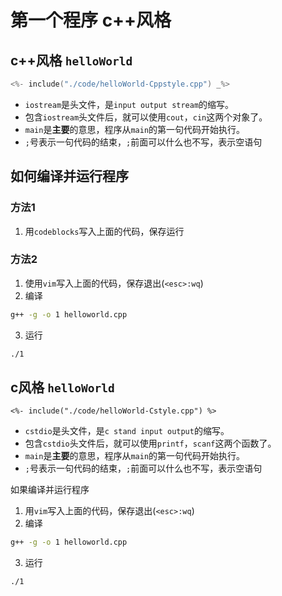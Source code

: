 # 第一个程序 c++风格

## c++风格 `helloWorld`

```cpp
<%- include("./code/helloWorld-Cppstyle.cpp") _%>
```
 - `iostream`是头文件，是`input output stream`的缩写。
 - 包含`iostream`头文件后，就可以使用`cout`，`cin`这两个对象了。
 - `main`是**主要**的意思，程序从`main`的第一句代码开始执行。
 - `;`号表示一句代码的结束，`;`前面可以什么也不写，表示空语句

## 如何编译并运行程序

### 方法1

1. 用`codeblocks`写入上面的代码，保存运行

### 方法2

1. 使用`vim`写入上面的代码，保存退出(`<esc>:wq`)
2. 编译

```bash
g++ -g -o 1 helloworld.cpp
```

3. 运行

```bash
./1
```

## c风格 `helloWorld`

```
<%- include("./code/helloWorld-Cstyle.cpp") %>
```
 - `cstdio`是头文件，是`c stand input output`的缩写。
 - 包含`cstdio`头文件后，就可以使用`printf`，`scanf`这两个函数了。
 - `main`是**主要**的意思，程序从`main`的第一句代码开始执行。
 - `;`号表示一句代码的结束，`;`前面可以什么也不写，表示空语句

如果编译并运行程序

1. 用`vim`写入上面的代码，保存退出(`<esc>:wq`)
2. 编译

```bash
g++ -g -o 1 helloworld.cpp
```

3. 运行

```bash
./1
```
